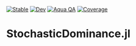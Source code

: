 [![Stable](https://img.shields.io/badge/docs-stable-blue.svg)](https://rajmadan96.github.io/StochasticDominance.jl/stable/)
[![Dev](https://img.shields.io/badge/docs-dev-blue.svg)](https://rajmadan96.github.io/StochasticDominance.jl/dev/)
[![Aqua QA](https://img.shields.io/badge/Aqua.jl-%F0%9F%8C%A2-aqua.svg)](https://github.com/JuliaTesting/Aqua.jl)
[![Coverage](https://codecov.io/gh/rajmadan96/StochasticDominance.jl/branch/main/graph/badge.svg)](https://codecov.io/gh/rajmadan96/StochasticDominance.jl)

# StochasticDominance.jl
